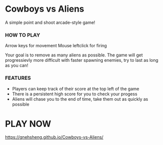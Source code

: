 # Cowboys vs Aliens

A simple point and shoot arcade-style game!

### HOW TO PLAY

Arrow keys for movement
Mouse leftclick for firing

Your goal is to remove as many aliens as possible. The game will get progressievly more difficult with faster spawning enemies, try to last as long as you can!

### FEATURES

- Players can keep track of their score at the top left of the game
- There is a persistent high score for you to check your progess
- Aliens will chase you to the end of time, take them out as quickly as possible


# PLAY NOW
https://gnehsheng.github.io/Cowboys-vs-Aliens/